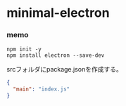 # minimal-electron


### memo

```shell
npm init -y
npm install electron --save-dev
```

srcフォルダにpackage.jsonを作成する。
```json:package.json
{
  "main": "index.js"
}
```
